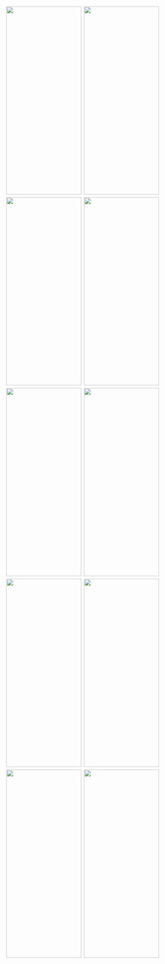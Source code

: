 <h1 align=left>
<img src="![image](https://github.com/user-attachments/assets/451459b1-9210-4cff-849d-9933582205e7)
"width="200" height="500" />
<img src="https://i.postimg.cc/jSR6XGYL/IMG-20250303-WA0011.jpg" width="200" height="500"/>
<img src="https://i.postimg.cc/3J5FykLj/IMG-20250303-WA0012.jpg" width="200" height="500"/>
<img src="https://i.postimg.cc/yYmX075M/IMG-20250303-WA0013.jpg" width="200" height="500"/>
<img src="https://i.postimg.cc/wMzJ2TWy/IMG-20250303-WA0027.jpg" width="200" height="500"/>
<img src="https://i.postimg.cc/VN6qyn6w/IMG-20250303-WA0015.jpg" width="200" height="500"/>
<img src="https://i.postimg.cc/wMJzq9HV/IMG-20250303-WA0029.jpg" width="200" height="500"/>
<img src="https://i.postimg.cc/GmvRwLzh/IMG-20250303-WA0026.jpg" width="200" height="500"/>
<img src="https://i.postimg.cc/RVR1PKxM/IMG-20250303-WA0028.jpg" width="200" height="500"/>
<img src="https://i.postimg.cc/4djK24Bb/Whats-App-Image-2025-03-03-at-16-41-21-b8ea1ea0.jpg" width="200" height="500"/>

</h1>
